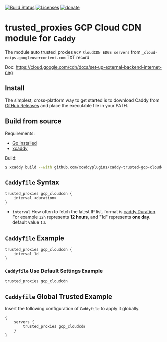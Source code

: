 [![Build Status](https://github.com/xcaddyplugins/caddy-trusted-gcp-cloudcdn/workflows/build/badge.svg)](https://github.com/xcaddyplugins/caddy-trusted-gcp-cloudcdn)
[![Licenses](https://img.shields.io/github/license/xcaddyplugins/caddy-trusted-gcp-cloudcdn)](LICENSE)
[![donate](https://img.shields.io/badge/Donate-PayPal-green.svg)](https://www.buymeacoffee.com/illi)

# trusted_proxies GCP Cloud CDN module for `Caddy`

The module auto trusted_proxies `GCP CloudCDN EDGE servers` from `_cloud-eoips.googleusercontent.com` TXT record

Doc: https://cloud.google.com/cdn/docs/set-up-external-backend-internet-neg


## Install

The simplest, cross-platform way to get started is to download Caddy from [GitHub Releases](https://github.com/xcaddyplugins/caddy-trusted-gcp-cloudcdn/releases) and place the executable file in your PATH.


## Build from source

Requirements:

- [Go installed](https://golang.org/doc/install)
- [xcaddy](https://github.com/caddyserver/xcaddy)

Build:

```bash
$ xcaddy build --with github.com/xcaddyplugins/caddy-trusted-gcp-cloudcdn
```

## `Caddyfile` Syntax

```Caddyfile
trusted_proxies gcp_cloudcdn {
	interval <duration>
}
```

- `interval` How often to fetch the latest IP list. format is [caddy.Duration](https://caddyserver.com/docs/conventions#durations). For example `12h` represents **12 hours**, and "1d" represents **one day**. default value `1d`.

## `Caddyfile` Example

```Caddyfile
trusted_proxies gcp_cloudcdn {
	interval 1d
}
```

### `Caddyfile` Use Default Settings Example

```Caddyfile
trusted_proxies gcp_cloudcdn
```

## `Caddyfile` Global Trusted Example

Insert the following configuration of `Caddyfile` to apply it globally.

```Caddyfile
{
	servers {
		trusted_proxies gcp_cloudcdn
	}
}
```
